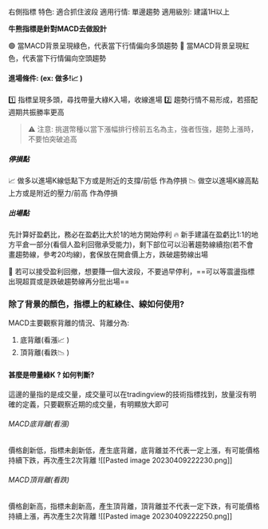 右側指標 
特色: 適合抓住波段 
適用行情: 單邊趨勢 
適用級別: 建議1H以上 

**牛熊指標是針對MACD去做設計**

🟢 當MACD背景呈現綠色，代表當下行情偏向多頭趨勢 
🔴 當MACD背景呈現紅色，代表當下行情偏向空頭趨勢 

#### 進場條件: (ex: 做多!📈 ) 

1️⃣ 指標呈現多頭，尋找帶量大綠K入場，收線進場 
2️⃣ 趨勢行情不易形成，若搭配週期共振勝率更高 

> ⚠️ 注意: 挑選幣種以當下漲幅排行榜前五名為主，強者恆強，趨勢上漲時，不要怕突破追高 


##### 停損點 
📈 做多以進場K線低點下方或是附近的支撐/前低 作為停損 
📉 做空以進場K線高點上方或是附近的壓力/前高 作為停損 

##### 出場點 
先計算好盈虧比，務必在盈虧比大於1的地方開始停利 
🔥 新手建議在盈虧比1:1的地方平倉一部分(看個人盈利回徹承受能力)，剩下部位可以沿著趨勢線續抱(若不會畫趨勢線，參考20均線)，套保放在開倉價上方，跌破趨勢線出場 

🐳 若可以接受盈利回撤，想要賺一個大波段，不要過早停利，==可以等震盪指標出現超買或是跌破趨勢線再分批出場==


### 除了背景的顏色，指標上的紅綠住、線如何使用?

MACD主要觀察背離的情況、背離分為:
1. 底背離(看漲📈 )
2. 頂背離(看跌📉 )

#### 甚麼是帶量綠K ? 如何判斷?
這邊的量指的是成交量，成交量可以在tradingview的技術指標找到，放量沒有明確的定義，只要觀察近期的成交量，有明顯放大即可

###### MACD底背離(看漲)
價格創新低，指標未創新低，產生底背離，底背離並不代表一定上漲，有可能價格持續下跌，再次產生2次背離
![[Pasted image 20230409222230.png]]

###### MACD頂背離(看跌)
價格創新高，指標未創新高，產生頂背離，頂背離並不代表一定下跌，有可能價格持續上漲，再次產生2次背離
![[Pasted image 20230409222250.png]]
